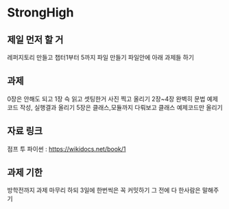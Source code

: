 # StrongHigh
## 제일 먼저 할 거
레퍼지토리 만들고 챕터1부터 5까지 파일 만들기
파일안에 아래 과제들 하기
## 과제
0장은 안해도 되고
1장 슥 읽고 셋팅한거 사진 찍고 올리기
2장~4장 완벽히 문법 예제코드 작성, 실행결과 올리기
5장은 클래스,모듈까지 다뤄보고 클래스 예제코드만 올리기
## 자료 링크
점프 투 파이썬 : https://wikidocs.net/book/1

## 과제 기한
방학전까지 과제 마무리 하되 3일에 한번씩은 꼭 커밋하기 그 전에 다 한사람은 말해주기
